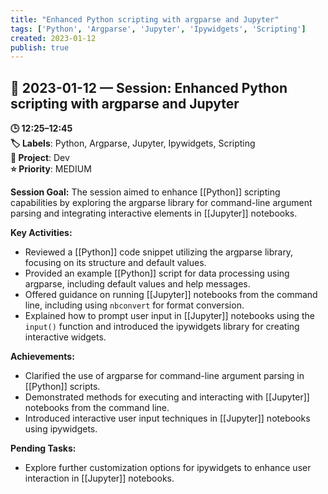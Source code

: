 ```yaml
---
title: "Enhanced Python scripting with argparse and Jupyter"
tags: ['Python', 'Argparse', 'Jupyter', 'Ipywidgets', 'Scripting']
created: 2023-01-12
publish: true
---
```


## 📅 2023-01-12 — Session: Enhanced Python scripting with argparse and Jupyter

**🕒 12:25–12:45**  
**🏷️ Labels**: Python, Argparse, Jupyter, Ipywidgets, Scripting  
**📂 Project**: Dev  
**⭐ Priority**: MEDIUM  


**Session Goal:**
The session aimed to enhance [[Python]] scripting capabilities by exploring the argparse library for command-line argument parsing and integrating interactive elements in [[Jupyter]] notebooks.

**Key Activities:**
- Reviewed a [[Python]] code snippet utilizing the argparse library, focusing on its structure and default values.
- Provided an example [[Python]] script for data processing using argparse, including default values and help messages.
- Offered guidance on running [[Jupyter]] notebooks from the command line, including using `nbconvert` for format conversion.
- Explained how to prompt user input in [[Jupyter]] notebooks using the `input()` function and introduced the ipywidgets library for creating interactive widgets.

**Achievements:**
- Clarified the use of argparse for command-line argument parsing in [[Python]] scripts.
- Demonstrated methods for executing and interacting with [[Jupyter]] notebooks from the command line.
- Introduced interactive user input techniques in [[Jupyter]] notebooks using ipywidgets.

**Pending Tasks:**
- Explore further customization options for ipywidgets to enhance user interaction in [[Jupyter]] notebooks.
